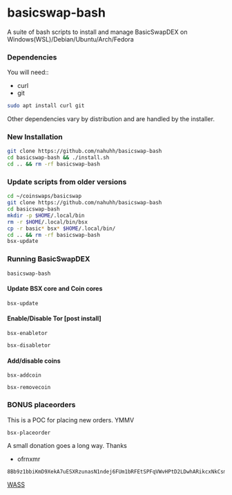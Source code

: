 # basicswap-bash

A suite of bash scripts to install and manage
BasicSwapDEX on Windows(WSL)/Debian/Ubuntu/Arch/Fedora

### Dependencies

You will need::

- curl
- git

```bash
sudo apt install curl git
```

Other dependencies vary by distribution and are handled by the installer.

### New Installation

```bash
git clone https://github.com/nahuhh/basicswap-bash
cd basicswap-bash && ./install.sh
cd .. && rm -rf basicswap-bash
```

### Update scripts from older versions

```bash
cd ~/coinswaps/basicswap
git clone https://github.com/nahuhh/basicswap-bash
cd basicswap-bash
mkdir -p $HOME/.local/bin
rm -r $HOME/.local/bin/bsx
cp -r basic* bsx* $HOME/.local/bin/
cd .. && rm -rf basicswap-bash
bsx-update
```

### Running BasicSwapDEX

```
basicswap-bash
```

#### Update BSX core and Coin cores

```
bsx-update
```

#### Enable/Disable Tor [post install]

```
bsx-enabletor
```

```
bsx-disabletor
```

#### Add/disable coins

```
bsx-addcoin
```

```
bsx-removecoin
```

### BONUS placeorders

This is a POC for placing new orders. YMMV

```
bsx-placeorder
```

A small donation goes a long way. Thanks

- ofrnxmr

```
8Bb9z1bbiKmD9XekA7uESXRzunasN1ndej6FUm1bRFEtSPFqVWvHPtD2LDwhARikcxNkCsmaBcGGF2VSeFWhMe57FGXNaZP
```

[WASS](getwishlisted.xyz/ofrnxmr)
